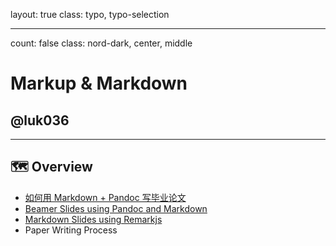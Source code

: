 layout: true
class: typo, typo-selection

---

count: false
class: nord-dark, center, middle

# Markup & Markdown

## @luk036

---

## 🗺️ Overview

- [如何用 Markdown + Pandoc 写毕业论文](fd_bylw.html)
- [Beamer Slides using Pandoc and Markdown](intro.pdf)
- [Markdown Slides using Remarkjs](remarkjs.html)
- Paper Writing Process
